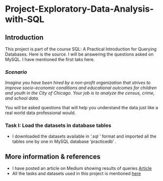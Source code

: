 # Project-Exploratory-Data-Analysis-with-SQL
## Introduction
This project is part of the course SQL: A Practical Introduction for Querying Databases. Here is the source. I will be answering the questions asked on MySQL. I have mentioned the first taks here.
### *Scenario*
 *Imagine you have been hired by a non-profit organization that strives to improve socio-economic conditions and educational outcomes for children and youth in the City of Chicago. Your job is to analyze the census, crime, and school data.*

You will be asked questions that will help you understand the data just like a real world data professional would. 
### Task I: Load the datasets in database tables
* I downloaded the datasets available in ‘.sql ‘ format and imported all the tables one by one in MySQL database ‘practicedb’ .

## More information & references
* I have posted an article on Medium showing results of queries [Article](https://medium.com/@bltizr9/final-project-exploratory-data-analysis-with-sql-c356d993a87e)
* All the tasks and datasets used in this project is mentioned [here](https://author-ide.skills.network/render?token=eyJhbGciOiJIUzI1NiIsInR5cCI6IkpXVCJ9.eyJtZF9pbnN0cnVjdGlvbnNfdXJsIjoiaHR0cHM6Ly9jZi1jb3Vyc2VzLWRhdGEuczMudXMuY2xvdWQtb2JqZWN0LXN0b3JhZ2UuYXBwZG9tYWluLmNsb3VkL0lCTURldmVsb3BlclNraWxsc05ldHdvcmstREIwMjAxRU4tU2tpbGxzTmV0d29yay9sYWJzL015U1FML3dlZWs1L0ZpbmFscGVlcmdyYWRlZF9xdWVzdGlvbnMubWQiLCJ0b29sX3R5cGUiOiJ0aGVpYSIsImFkbWluIjpmYWxzZSwiaWF0IjoxNjcyNzQ4NzExfQ.yupuzCRbl6MI6NwPUYnTDvUAC8MQ7JvBik9JAnB3sd4)
